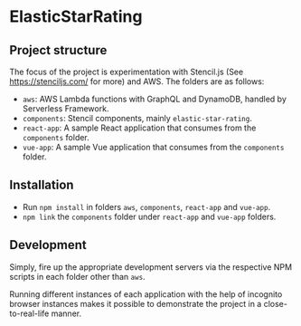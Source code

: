 # ElasticStarRating
## Project structure
The focus of the project is experimentation with Stencil.js (See https://stenciljs.com/ for more) and AWS. The folders are as follows:
- `aws`: AWS Lambda functions with GraphQL and DynamoDB, handled by Serverless Framework.
- `components`: Stencil components, mainly `elastic-star-rating`.
- `react-app`: A sample React application that consumes from the `components` folder.
- `vue-app`: A sample Vue application that consumes from the `components` folder.

## Installation
- Run `npm install` in folders `aws`, `components`, `react-app` and `vue-app`.
- `npm link` the `components` folder under `react-app` and `vue-app` folders.

## Development
Simply, fire up the appropriate development servers via the respective NPM scripts in each folder other than `aws`.

Running different instances of each application with the help of incognito browser instances makes it possible to demonstrate the project in a close-to-real-life manner.
